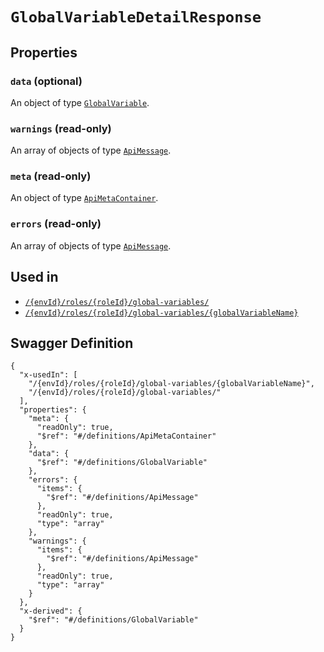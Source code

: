 # `GlobalVariableDetailResponse` #







## Properties ##

### `data` (optional) ###




An object of type [`GlobalVariable`](./../definitions/GlobalVariable.mkd).



### `warnings` (read-only) ###




An array of 
objects of type [`ApiMessage`](./../definitions/ApiMessage.mkd).


### `meta` (read-only) ###




An object of type [`ApiMetaContainer`](./../definitions/ApiMetaContainer.mkd).



### `errors` (read-only) ###




An array of 
objects of type [`ApiMessage`](./../definitions/ApiMessage.mkd).




## Used in ##

  + [`/{envId}/roles/{roleId}/global-variables/`](./../rest/api/user/v1/{envId}/roles/{roleId}/global-variables/)
  + [`/{envId}/roles/{roleId}/global-variables/{globalVariableName}`](./../rest/api/user/v1/{envId}/roles/{roleId}/global-variables/{globalVariableName})

## Swagger Definition ##

    {
      "x-usedIn": [
        "/{envId}/roles/{roleId}/global-variables/{globalVariableName}", 
        "/{envId}/roles/{roleId}/global-variables/"
      ], 
      "properties": {
        "meta": {
          "readOnly": true, 
          "$ref": "#/definitions/ApiMetaContainer"
        }, 
        "data": {
          "$ref": "#/definitions/GlobalVariable"
        }, 
        "errors": {
          "items": {
            "$ref": "#/definitions/ApiMessage"
          }, 
          "readOnly": true, 
          "type": "array"
        }, 
        "warnings": {
          "items": {
            "$ref": "#/definitions/ApiMessage"
          }, 
          "readOnly": true, 
          "type": "array"
        }
      }, 
      "x-derived": {
        "$ref": "#/definitions/GlobalVariable"
      }
    }
